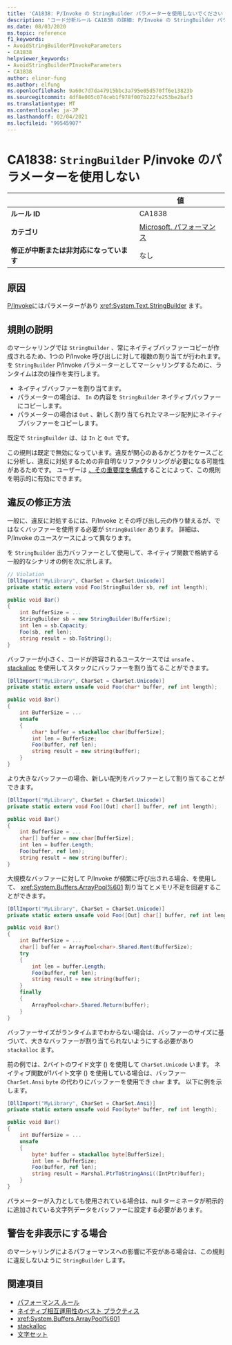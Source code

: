 ```yaml
---
title: 'CA1838: P/Invoke の StringBuilder パラメーターを使用しないでください (コード分析)'
description: 'コード分析ルール CA1838 の詳細: P/Invoke の StringBuilder パラメーターを使用しない'
ms.date: 08/03/2020
ms.topic: reference
f1_keywords:
- AvoidStringBuilderPInvokeParameters
- CA1838
helpviewer_keywords:
- AvoidStringBuilderPInvokeParameters
- CA1838
author: elinor-fung
ms.author: elfung
ms.openlocfilehash: 9a60c7d7da47915bbc3a795e05d570ff6e13823b
ms.sourcegitcommit: 4df8e005c074ceb1f978f007b222fe253be2baf3
ms.translationtype: MT
ms.contentlocale: ja-JP
ms.lasthandoff: 02/04/2021
ms.locfileid: "99545907"
---
```

# <a name="ca1838-avoid-stringbuilder-parameters-for-pinvokes"></a>CA1838: `StringBuilder` P/invoke のパラメーターを使用しない

| | 値 |
|-|-|
| **ルール ID** |CA1838|
| **カテゴリ** |[Microsoft. パフォーマンス](performance-warnings.md)|
| **修正が中断または非対応になっています** |なし|

## <a name="cause"></a>原因

[P/Invoke](../../../standard/native-interop/pinvoke.md)にはパラメーターがあり <xref:System.Text.StringBuilder> ます。

## <a name="rule-description"></a>規則の説明

のマーシャリングでは `StringBuilder` 、常にネイティブバッファーコピーが作成されるため、1つの P/Invoke 呼び出しに対して複数の割り当てが行われます。 を `StringBuilder` P/Invoke パラメーターとしてマーシャリングするために、ランタイムは次の操作を実行します。

- ネイティブバッファーを割り当てます。
- パラメーターの場合は、 `In` の内容を `StringBuilder` ネイティブバッファーにコピーします。
- パラメーターの場合は `Out` 、新しく割り当てられたマネージ配列にネイティブバッファーをコピーします。

既定で `StringBuilder` は、は `In` と `Out` です。

この規則は既定で無効になっています。違反が関心のあるかどうかをケースごとに分析し、違反に対処するための非自明なリファクタリングが必要になる可能性があるためです。 ユーザーは [、その重要度を構成](../configuration-options.md#severity-level)することによって、この規則を明示的に有効にできます。

## <a name="how-to-fix-violations"></a>違反の修正方法

一般に、違反に対処するには、P/Invoke とその呼び出し元の作り替えるが、ではなくバッファーを使用する必要が `StringBuilder` あります。 詳細は、P/Invoke のユースケースによって異なります。

を `StringBuilder` 出力バッファーとして使用して、ネイティブ関数で格納する一般的なシナリオの例を次に示します。

```csharp
// Violation
[DllImport("MyLibrary", CharSet = CharSet.Unicode)]
private static extern void Foo(StringBuilder sb, ref int length);

public void Bar()
{
    int BufferSize = ...
    StringBuilder sb = new StringBuilder(BufferSize);
    int len = sb.Capacity;
    Foo(sb, ref len);
    string result = sb.ToString();
}
```

バッファーが小さく、コードが許容されるユースケースでは `unsafe` 、 [stackalloc](../../../csharp/language-reference/operators/stackalloc.md) を使用してスタックにバッファーを割り当てることができます。

```csharp
[DllImport("MyLibrary", CharSet = CharSet.Unicode)]
private static extern unsafe void Foo(char* buffer, ref int length);

public void Bar()
{
    int BufferSize = ...
    unsafe
    {
        char* buffer = stackalloc char[BufferSize];
        int len = BufferSize;
        Foo(buffer, ref len);
        string result = new string(buffer);
    }
}
```

より大きなバッファーの場合、新しい配列をバッファーとして割り当てることができます。

```csharp
[DllImport("MyLibrary", CharSet = CharSet.Unicode)]
private static extern void Foo([Out] char[] buffer, ref int length);

public void Bar()
{
    int BufferSize = ...
    char[] buffer = new char[BufferSize];
    int len = buffer.Length;
    Foo(buffer, ref len);
    string result = new string(buffer);
}
```

大規模なバッファーに対して P/Invoke が頻繁に呼び出される場合、を使用して、 <xref:System.Buffers.ArrayPool%601> 割り当てとメモリ不足を回避することができます。

```csharp
[DllImport("MyLibrary", CharSet = CharSet.Unicode)]
private static extern unsafe void Foo([Out] char[] buffer, ref int length);

public void Bar()
{
    int BufferSize = ...
    char[] buffer = ArrayPool<char>.Shared.Rent(BufferSize);
    try
    {
        int len = buffer.Length;
        Foo(buffer, ref len);
        string result = new string(buffer);
    }
    finally
    {
        ArrayPool<char>.Shared.Return(buffer);
    }
}
```

バッファーサイズがランタイムまでわからない場合は、バッファーのサイズに基づいて、大きなバッファーが割り当てられないようにする必要があり `stackalloc` ます。

前の例では、2バイトのワイド文字 () を使用して `CharSet.Unicode` います。 ネイティブ関数が1バイト文字 () を使用している場合は、バッファー `CharSet.Ansi` `byte` の代わりにバッファーを使用でき `char` ます。 以下に例を示します。

```csharp
[DllImport("MyLibrary", CharSet = CharSet.Ansi)]
private static extern unsafe void Foo(byte* buffer, ref int length);

public void Bar()
{
    int BufferSize = ...
    unsafe
    {
        byte* buffer = stackalloc byte[BufferSize];
        int len = BufferSize;
        Foo(buffer, ref len);
        string result = Marshal.PtrToStringAnsi((IntPtr)buffer);
    }
}
```

パラメーターが入力としても使用されている場合は、null ターミネータが明示的に追加されている文字列データをバッファーに設定する必要があります。

## <a name="when-to-suppress-warnings"></a>警告を非表示にする場合

のマーシャリングによるパフォーマンスへの影響に不安がある場合は、この規則に違反しないように `StringBuilder` します。

## <a name="see-also"></a>関連項目

- [パフォーマンス ルール](performance-warnings.md)
- [ネイティブ相互運用性のベスト プラクティス](../../../standard/native-interop/best-practices.md)
- <xref:System.Buffers.ArrayPool%601>
- [stackalloc](../../../csharp/language-reference/operators/stackalloc.md)
- [文字セット](../../../standard/native-interop/charset.md)
